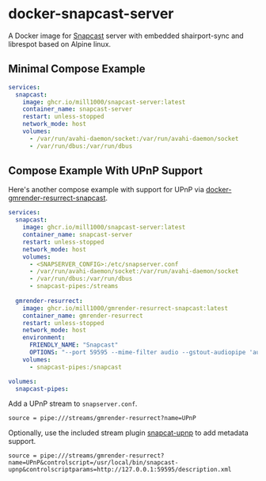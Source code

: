 # docker-snapcast-server
A Docker image for [Snapcast](https://github.com/badaix/snapcast) server with embedded shairport-sync and librespot based on Alpine linux.

## Minimal Compose Example
```yaml
services:
  snapcast:
    image: ghcr.io/mill1000/snapcast-server:latest
    container_name: snapcast-server
    restart: unless-stopped
    network_mode: host
    volumes:
      - /var/run/avahi-daemon/socket:/var/run/avahi-daemon/socket
      - /var/run/dbus:/var/run/dbus
```

## Compose Example With UPnP Support
Here's another compose example with support for UPnP via [docker-gmrender-resurrect-snapcast](https://github.com/mill1000/docker-gmrender-resurrect-snapcast).

```yaml
services:
  snapcast:
    image: ghcr.io/mill1000/snapcast-server:latest
    container_name: snapcast-server
    restart: unless-stopped
    network_mode: host
    volumes:
      - <SNAPSERVER_CONFIG>:/etc/snapserver.conf
      - /var/run/avahi-daemon/socket:/var/run/avahi-daemon/socket
      - /var/run/dbus:/var/run/dbus
      - snapcast-pipes:/streams
  
  gmrender-resurrect:
    image: ghcr.io/mill1000/gmrender-resurrect-snapcast:latest
    container_name: gmrender-resurrect
    restart: unless-stopped
    network_mode: host
    environment:
      FRIENDLY_NAME: "Snapcast"
      OPTIONS: "--port 59595 --mime-filter audio --gstout-audiopipe 'audioresample ! audioconvert ! audio/x-raw,rate=44100,format=S16LE,channels=2 ! filesink location=/snapcast/gmrender-resurrect'"
    volumes:
      - snapcast-pipes:/snapcast

volumes:
  snapcast-pipes:
```

Add a UPnP stream to `snapserver.conf`.
```
source = pipe:///streams/gmrender-resurrect?name=UPnP
```

Optionally, use the included stream plugin [snapcat-upnp](https://github.com/mill1000/snapcast-upnp) to add metadata support.
```
source = pipe:///streams/gmrender-resurrect?name=UPnP&controlscript=/usr/local/bin/snapcast-upnp&controlscriptparams=http://127.0.0.1:59595/description.xml
```
